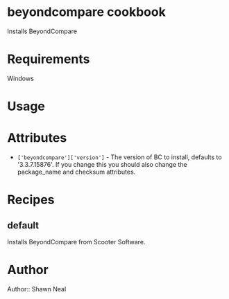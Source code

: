 # beyondcompare cookbook

Installs BeyondCompare

# Requirements

Windows

# Usage

# Attributes

* `['beyondcompare']['version']` - The version of BC to install, defaults to '3.3.7.15876'. If you change this you should also change the package_name and checksum attributes.

# Recipes

default
-------
Installs BeyondCompare from Scooter Software.

# Author

Author:: Shawn Neal
